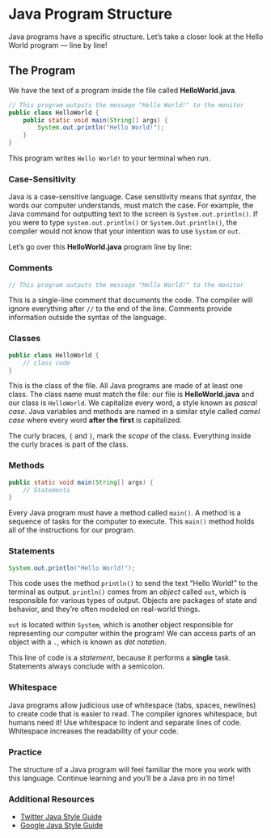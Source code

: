 # Java Program Structure

Java programs have a specific structure. Let’s take a closer look at the Hello World program — line by line!

## The Program

We have the text of a program inside the file called **HelloWorld.java**.

```java
// This program outputs the message "Hello World!" to the monitor
public class HelloWorld {
    public static void main(String[] args) {
        System.out.println("Hello World!");
    }
}
```

This program writes `Hello World!` to your terminal when run.

### Case-Sensitivity

Java is a case-sensitive language. Case sensitivity means that _syntax_, the words our computer understands, must match the case. For example, the Java command for outputting text to the screen is `System.out.println()`. If you were to type `system.out.println()` or `System.Out.println()`, the compiler would not know that your intention was to use `System` or `out`.

Let’s go over this **HelloWorld.java** program line by line:

### Comments

```java
// This program outputs the message "Hello World!" to the monitor
```

This is a single-line comment that documents the code. The compiler will ignore everything after `//` to the end of the line. Comments provide information outside the syntax of the language.

### Classes

```java
public class HelloWorld {
    // class code
}
```

This is the class of the file. All Java programs are made of at least one class. The class name must match the file: our file is **HelloWorld.java** and our class is `HelloWorld`. We capitalize every word, a style known as _pascal case_. Java variables and methods are named in a similar style called _camel case_ where every word **after the first** is capitalized.

The curly braces, `{` and `}`, mark the _scope_ of the class. Everything inside the curly braces is part of the class.

### Methods

```java
public static void main(String[] args) {
    // Statements
}
```

Every Java program must have a method called `main()`. A method is a sequence of tasks for the computer to execute. This `main()` method holds all of the instructions for our program.

### Statements

```java
System.out.println("Hello World!");
```

This code uses the method `println()` to send the text “Hello World!” to the terminal as output. `println()` comes from an _object_ called `out`, which is responsible for various types of output. Objects are packages of state and behavior, and they’re often modeled on real-world things.

`out` is located within `System`, which is another object responsible for representing our computer within the program! We can access parts of an object with a `.`, which is known as _dot notation_.

This line of code is a _statement_, because it performs a **single** task. Statements always conclude with a semicolon.

### Whitespace

Java programs allow judicious use of whitespace (tabs, spaces, newlines) to create code that is easier to read. The compiler ignores whitespace, but humans need it! Use whitespace to indent and separate lines of code. Whitespace increases the readability of your code.

### Practice

The structure of a Java program will feel familiar the more you work with this language. Continue learning and you’ll be a Java pro in no time!

### Additional Resources

-   [Twitter Java Style Guide](https://github.com/twitter/commons/blob/master/src/java/com/twitter/common/styleguide.md)
-   [Google Java Style Guide](https://google.github.io/styleguide/javaguide.html)
